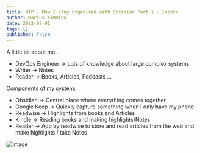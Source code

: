 ```yaml
---
title: WIP - How I stay organized with Obsidian Part 1 - Inputs
author: Marius Kimmina
date: 2022-07-01
tags: []
published: false
---
```


A little bit about me ..

* DevOps Engineer -> Lots of knowledge about large complex systems
* Writer -> Notes
* Reader -> Books, Articles, Podcasts ...

Components of my system:

* Obsidian -> Central place where everything comes together
* Google Keep -> Quickly capture something when I only have my phone
* Readwise -> Highlights from books and Articles
* Kindle -> Reading books and making highlights/Notes
* Reader -> App by readwise to store and read articles from the web and make highlights / take Notes


![image](/blog/organize/organize-1.png "Let's Encrypt")
